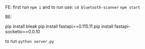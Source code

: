 FE:
first run `npm i`
 and to run use:
`cd bluetooth-scanner`
`npm start`


BE:

pip install bleak
pip install fastapi==0.115.11
pip install fastapi-socketio==0.0.10

to run `python server.py`
